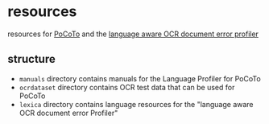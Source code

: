 # resources

resources for
[PoCoTo](https://github.com/cisocrgroup/PoCoTo) and the
[language aware OCR document error profiler](https://github.com/cisocrgroup/profiler)

## structure
* `manuals` directory contains manuals for the Language Profiler for
  PoCoTo
* `ocrdataset` directory contains OCR test data that can be used for PoCoTo
* `lexica` directory contains language resources for the "language aware OCR document error Profiler"
